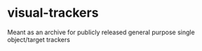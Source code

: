 # visual-trackers
Meant as an archive for publicly released general purpose single object/target trackers
